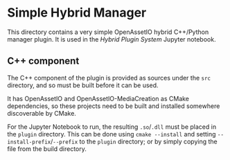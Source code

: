 # Simple Hybrid Manager

This directory contains a very simple OpenAssetIO hybrid C++/Python
manager plugin. It is used in the _Hybrid Plugin System_ Jupyter 
notebook.

## C++ component 

The C++ component of the plugin is provided as sources under the `src`
directory, and so must be built before it can be used.

It has OpenAssetIO and OpenAssetIO-MediaCreation as CMake dependencies,
so these projects need to be built and installed somewhere discoverable
by CMake.

For the Jupyter Notebook to run, the resulting `.so`/`.dll` must be
placed in the `plugin` directory. This can be done using `cmake
--install` and setting `--install-prefix`/`--prefix` to the `plugin`
directory; or by simply copying the file from the build directory.